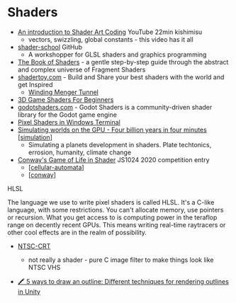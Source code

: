 Shaders
=======

* [An introduction to Shader Art Coding](https://www.youtube.com/watch?v=f4s1h2YETNY) YouTube 22min kishimisu
    * vectors, swizzling, global constants - this video has it all
* [shader-school](https://github.com/stackgl/shader-school) GitHub
    * A workshopper for GLSL shaders and graphics programming 
* [The Book of Shaders](https://thebookofshaders.com/) - a gentle step-by-step guide through the abstract and complex universe of Fragment Shaders
* [shadertoy.com](https://www.shadertoy.com/) - Build and Share your best shaders with the world and get Inspired
    * [Winding Menger Tunnel](https://www.shadertoy.com/view/4scXzn)
* [3D Game Shaders For Beginners](https://github.com/lettier/3d-game-shaders-for-beginners)
* [godotshaders.com](https://godotshaders.com/) - Godot Shaders is a community-driven shader library for the Godot game engine
* [Pixel Shaders in Windows Terminal](https://github.com/microsoft/terminal/tree/main/samples/PixelShaders)
* [Simulating worlds on the GPU - Four billion years in four minutes](https://davidar.io/post/sim-glsl) [[simulation]]
    * Simulating a planets development in shaders. Plate techtonics, errosion, humanity, climate change
* [Conway's Game of Life in Shader](https://js1024.fun/demos/2020#8) JS1024 2020 competition entry
    * [[cellular-automata]]
    * [[conway]]

HLSL

The language we use to write pixel shaders is called HLSL. It's a C-like language, with some restrictions. You can't allocate memory, use pointers or recursion. What you get access to is computing power in the teraflop range on decently recent GPUs. This means writing real-time raytracers or other cool effects are in the realm of possibility.

* [NTSC-CRT](https://github.com/LMP88959/NTSC-CRT)
    * not really a shader - pure C image filter to make things look like NTSC VHS

* [🖍️ 5 ways to draw an outline: Different techniques for rendering outlines in Unity](https://ameye.dev/notes/rendering-outlines/)

[//begin]: # "Autogenerated link references for markdown compatibility"
[simulation]: simulation.md "Simulation"
[cellular-automata]: cellular-automata.md "Cellular Automata"
[conway]: conway.md "Conways Game of Life"
[//end]: # "Autogenerated link references"